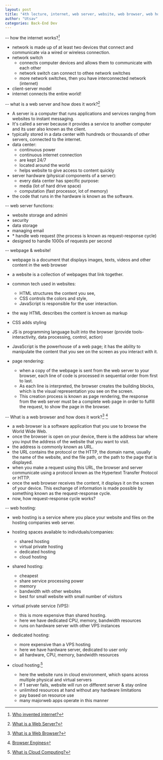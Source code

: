```yaml
---
layout: post
title: "4th lecture, internet, web server, website, web browser, web hosting, cloud"
author: "Utsav"
categories: Back-End Dev
---
```


-- how the internet works?[^1]

- network is made up of at least two devices that connect and communicate via a wired or wireless connection.
- network switch
  - connects computer devices and allows them to communicate with each other
  - network switch can connect to othee network switches
  - more network switches, then you have interconnected network (internet)
- client-server model
- internet connects the entire world!

-- what is a web server and how does it work?[^2]

- A server is a computer that runs applications and services ranging from websites to instant messaging.
- It's called a server because it provides a service to another computer and its user also known as the client.
- typically stored in a data center with hundreds or thousands of other servers, connected to the internet.
- data center:
  - continuous power
  - continuous internet connection
  - are kept 24/7
  - located around the world
  - helps website to give access to content quickly
- server hardware (physical components of a server):
  - every data center has specific purpose:
  - media (lot of hard drive space)
  - computation (fast processor, lot of memory)
- the code that runs in the hardware is known as the software.

-- web server functions:

- website storage and admini
- security
- data storage
- managing email
- \* handle web request (the process is known as request-response cycle)
- designed to handle 1000s of requests per second

-- webpage & website!

- webpage is a document that displays images, texts, videos and other content in the web browser
- a website is a collection of webpages that link together.
- common tech used in websites:
  - HTML structures the content you see,
  - CSS controls the colors and style,
  - JavaScript is responsible for the user interaction.
- the way HTML describes the content is known as markup
- CSS adds styling
- JS is programming language built into the browser (provide tools-interactivity, data processing, control, action)
- JavaScript is the powerhouse of a web page; it has the ability to manipulate the content that you see on the screen as you interact with it.

- page rendering:
  - when a copy of the webpage is sent from the web server to your browser, each line of code is processed in sequential order from first to last.
  - As each line is interpreted, the browser creates the building blocks, which is the visual representation you see on the screen.
  - This creation process is known as page rendering, the response from the web server must be a complete web page in order to fulfill the request, to show the page in the browser.

-- What is a web browser and how does it work?[^3] [^4]

- a web browser is a software application that you use to browse the World Wide Web.
- once the browser is open on your device, there is the address bar where you input the address of the website that you want to visit.
- the address is commonly known as URL.
- the URL contains the protocol or the HTTP, the domain name, usually the name of the website, and the file path, or the path to the page that is displayed.
- when you make a request using this URL, the browser and server communicate using a protocol known as the Hypertext Transfer Protocol or HTTP.
- once the web browser receives the content, it displays it on the screen of your device. This exchange of information is made possible by something known as the request-response cycle.
- now, how request-response cycle works?

-- web hosting:

- web hosting is a service where you place your website and files on the hosting companies web server.
- hosting spaces available to individuals/companies:

  - shared hosting
  - virtual private hosting
  - dedicated hosting
  - cloud hosting

- shared hosting:

  - cheapest
  - share service processing power
  - memory
  - bandwidth with other websites
  - best for small website with small number of visitors

- virtual private service (VPS):

  - this is more expensive than shared hosting.
  - here we have dedicated CPU, memory, bandwidth resources
  - runs on hardware server with other VPS instances

- dedicated hosting:

  - more expensive than a VPS hosting
  - here we have hardware server, dedicated to user only
  - all hardware, CPU, memory, bandwidth resources

- cloud hosting:[^5]

  - here the website runs in cloud environment, which spans across multiple physical and virtual servers
  - if 1 server fails, website will run on different server & stay online
  - unlimited resources at hand without any hardware limitations
  - pay based on resource use
  - many majorweb apps operate in this manner

[^2]: [What is a Web Server?](https://www.nginx.com/resources/glossary/web-server/)
[^3]: [What is a Web Browser?](https://www.mozilla.org/en-US/firefox/browsers/what-is-a-browser/)
[^4]: [Browser Engines](https://en.wikipedia.org/wiki/Browser_engine)
[^5]: [What is Cloud Computing?](https://youtu.be/mxT233EdY5c)
[^1]: [Who invented internet?](https://youtu.be/21eFwbb48sE)
